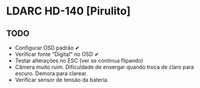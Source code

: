 # LDARC HD-140 [Pirulito]

## TODO

- Configurar OSD padrão ✔
- Verificar fonte "Digital" no OSD ✔
- Testar alterações no ESC (ver se continua flipando)
- Câmera muito ruim. Dificuldade de enxergar quando troca de claro para escuro. Demora para clarear.
- Verificar sensor de tensão da bateria.

